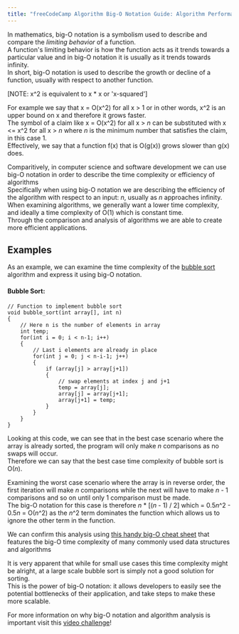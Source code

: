 ```yaml
---
title: "freeCodeCamp Algorithm Big-O Notation Guide: Algorithm Performance"
---
```


In mathematics, big-O notation is a symbolism used to describe and compare the _limiting behavior_ of a function.  
A function's limiting behavior is how the function acts as it trends towards a particular value and in big-O notation it is usually as it trends towards infinity.  
In short, big-O notation is used to describe the growth or decline of a function, usually with respect to another function.

[NOTE: x^2 is equivalent to x * x or 'x-squared']

For example we say that x = O(x^2) for all x > 1 or in other words, x^2 is an upper bound on x and therefore it grows faster.  
The symbol of a claim like x = O(x^2) for all x > _n_ can be substituted with x <= x^2 for all x > _n_ where _n_ is the minimum number that satisfies the claim, in this case 1.  
Effectively, we say that a function f(x) that is O(g(x)) grows slower than g(x) does.

Comparitively, in computer science and software development we can use big-O notation in order to describe the time complexity or efficiency of algorithms  
Specifically when using big-O notation we are describing the efficiency of the algorithm with respect to an input: _n_, usually as _n_ approaches infinity.  
When examining algorithms, we generally want a lower time complexity, and ideally a time complexity of O(1) which is constant time.  
Through the comparison and analysis of algorithms we are able to create more efficient applications.

## Examples

As an example, we can examine the time complexity of the [bubble sort](https://github.com/FreeCodeCamp/wiki/blob/master/Algorithms-Bubble-Sort.md#algorithm-bubble-sort) algorithm and express it using big-O notation.

#### Bubble Sort:

    // Function to implement bubble sort
    void bubble_sort(int array[], int n)
    {
        // Here n is the number of elements in array
        int temp;
        for(int i = 0; i < n-1; i++)
        {
            // Last i elements are already in place
            for(int j = 0; j < n-i-1; j++)
            {
                if (array[j] > array[j+1])
                {
                    // swap elements at index j and j+1
                    temp = array[j];
                    array[j] = array[j+1];
                    array[j+1] = temp;
                }
            }
        }
    }

Looking at this code, we can see that in the best case scenario where the array is already sorted, the program will only make _n_ comparisons as no swaps will occur.  
Therefore we can say that the best case time complexity of bubble sort is O(_n_).

Examining the worst case scenario where the array is in reverse order, the first iteration will make _n_ comparisons while the next will have to make _n_ - 1 comparisons and so on until only 1 comparison must be made.  
The big-O notation for this case is therefore _n_ * [(_n_ - 1) / 2] which = 0.5*n*^2 - 0.5*n* = O(_n_^2) as the _n_^2 term dominates the function which allows us to ignore the other term in the function.

We can confirm this analysis using [this handy big-O cheat sheet](http://bigocheatsheet.com/) that features the big-O time complexity of many commonly used data structures and algorithms

It is very apparent that while for small use cases this time complexity might be alright, at a large scale bubble sort is simply not a good solution for sorting.  
This is the power of big-O notation: it allows developers to easily see the potential bottlenecks of their application, and take steps to make these more scalable.

For more information on why big-O notation and algorithm analysis is important visit this [video challenge](https://www.freecodecamp.com/videos/big-o-notation-what-it-is-and-why-you-should-care)!
